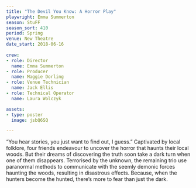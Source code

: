 ```yaml
---
title: "The Devil You Know: A Horror Play"
playwright: Emma Summerton
season: StuFF
season_sort: 410
period: Spring
venue: New Theatre
date_start: 2018-06-16
  
crew:
- role: Director
  name: Emma Summerton 
- role: Producer 
  name: Maggie Dorling 
- role: Venue Technician
  name: Jack Ellis
- role: Technical Operator
  name: Laura Wolczyk

assets:
- type: poster
  image: jsbQ6SQ

---
```


“You hear stories, you just want to find out, I guess.”
Captivated by local folklore, four friends endeavour to uncover the horror that haunts their local woods. But their dreams of discovering the truth soon take a dark turn when one of them disappears. Terrorised by the unknown, the remaining trio use paranormal methods to communicate with the seemly demonic forces haunting the woods, resulting in disastrous effects. Because, when the hunters become the hunted, there’s more to fear than just the dark.
